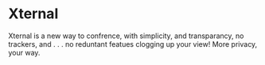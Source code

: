 # Xternal
Xternal is a new way to confrence, with simplicity, and transparancy, no trackers, and . . . no reduntant featues clogging up your view!
More privacy, your way.
